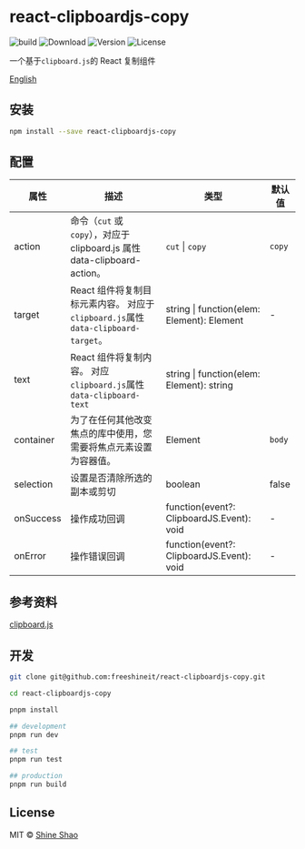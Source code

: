 # react-clipboardjs-copy

![build](https://github.com/freeshineit/react-clipboardjs-copy/workflows/build/badge.svg) ![Download](https://img.shields.io/npm/dm/react-clipboardjs-copy.svg) ![Version](https://img.shields.io/npm/v/react-clipboardjs-copy.svg) ![License](https://img.shields.io/npm/l/react-clipboardjs-copy.svg)

一个基于`clipboard.js`的 React 复制组件

[English](./README.md)

## 安装

```sh
npm install --save react-clipboardjs-copy
```

## 配置

| 属性 | 描述 | 类型 | 默认值 |
| --- | --- | --- | --- |
| action | 命令（`cut` 或 `copy`），对应于 clipboard.js 属性 data-clipboard-action。 | `cut` \| `copy` | `copy` |
| target | React 组件将复制目标元素内容。 对应于`clipboard.js`属性`data-clipboard-target`。 | string \| function(elem: Element): Element | - |
| text | React 组件将复制内容。 对应`clipboard.js`属性`data-clipboard-text` | string \| function(elem: Element): string |  |
| container | 为了在任何其他改变焦点的库中使用，您需要将焦点元素设置为容器值。 | Element | `body` |
| selection | 设置是否清除所选的副本或剪切 | boolean | false |
| onSuccess | 操作成功回调 | function(event?: ClipboardJS.Event): void | - |
| onError | 操作错误回调 | function(event?: ClipboardJS.Event): void | - |

## 参考资料

[clipboard.js](https://clipboardjs.com/)

## 开发

```sh
git clone git@github.com:freeshineit/react-clipboardjs-copy.git

cd react-clipboardjs-copy

pnpm install

## development
pnpm run dev

## test
pnpm run test

## production
pnpm run build
```

## License

MIT © [Shine Shao](https://github.com/freeshineit)
